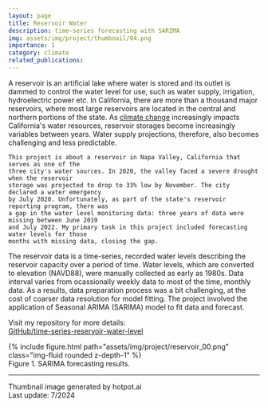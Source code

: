 ```yaml
---
layout: page
title: Reservoir Water
description: time-series forecasting with SARIMA
img: assets/img/project/thumbnail/04.png
importance: 1
category: climate
related_publications: 
---
```


A reservoir is an artificial lake where water is stored and its outlet is dammed to control the water level for use, such as water supply, irrigation, hydroelectric power etc. 
In California, there are more than a thousand major reservoirs, where most large reservoirs are located in the central and northern portions of the state. 
As [climate change](https://water.ca.gov/Programs/All-Programs/Climate-Change-Program/Climate-Change-and-Water) increasingly impacts California's water resources, reservoir storages
become increasingly variables between years. Water supply projections, therefore, also becomes challenging and less predictable.

	This project is about a reservoir in Napa Valley, California that serves as one of the 
	three city's water sources. In 2020, the valley faced a severe drought when the reservoir 
	storage was projected to drop to 33% low by November. The city declared a water emergency 
	by July 2020. Unfortunately, as part of the state's reservoir reporting program, there was 
	a gap in the water level monitoring data: three years of data were missing between June 2019 
	and July 2022. My primary task in this project included forecasting water levels for those 
	months with missing data, closing the gap.

The reservoir data is a time-series, recorded water levels describing the reservoir capacity over a period of time. Water levels, which are converted to elevation (NAVD88), were manually collected as 
early as 1980s. Data interval varies from ocassionally weekly data to most of the time, monthly data. As a results, data preparation process was a bit challenging, at the cost of coarser data resolution for model fitting.
The project involved the application of Seasonal ARIMA (SARIMA) model to fit data and forecast.

Visit my repository for more details: <br>
[GitHub/time-series-reservoir-water-level](https://github.com/liangchow/time-series-reservoir-water-level/)  

<div class="row justify-content-sm-center">
    <div>
        {% include figure.html path="assets/img/project/reservoir_00.png" class="img-fluid rounded z-depth-1" %}
    </div>
</div>
<div class="caption">
    Figure 1. SARIMA forecasting results.
</div>

***
Thumbnail image generated by hotpot.ai <br>
Last update: 7/2024

